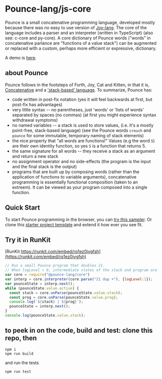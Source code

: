 # Pounce-lang/js-core
Pounce is a small concatenative programming language, developed mostly because there was no easy to use version of [Joy-lang](https://hypercubed.github.io/joy/html/forth-joy.html).
The core of the language includes a parser and an interpreter (written in TypeScript) (also see: c-core and py-core).
A core dictionary of Pounce words ("words" in concatenative parlance are "functions of a value stack") can be augmented or replaced with a custom, perhaps more efficient or expressive, dictionary.

A demo is [here](https://pounce-lang-show-case.netlify.app/).

## about Pounce
Pounce follows in the footsteps of Forth, Joy, Cat and Kitten, in that it is, [Concatenative](https://concatenative.org/) and a ['stack-based' language](https://wiki.c2.com/?StackBasedLanguage). To summarize, Pounce has:
* code written in post-fix notation (yes it will feel backwards at first, but post-fix has advantages)
* very little syntax -- no parentheses, just 'words' or 'lists of words' separated by spaces (no commas) (at first you might experience syntax withdrawal symptoms)
* no named variables -- a stack is used to store values, (i.e. it's a mostly point-free, stack-based language) (see the Pounce words `crouch` and `pounce` for some immutable, temporary naming of stack elements)
* the nice property that "all words are functions!" Values (e.g the word `5`) are their own identity function, so yes `5` is a function that returns 5. 
* the same signature for all words -- they receive a stack as an argument and return a new stack
* no assignment operator and no side-effects (the program is the input and the final stack is the output)
* programs that are built up by composing words (rather than the application of functions to variable arguments), concatenative programming is essentially functional composition (taken to an extreem). It can be viewed as your program composed into a single function.

## Quick Start
To start Pounce programming in the browser, you can [try this sampler](https://pounce-lang-show-case.netlify.app/). Or clone this [starter project template](https://github.com/pounce-lang/simple-example-app) and extend it how ever you see fit.

## Try it in RunKit
[RunKit https://runkit.com/embed/rq1ez0jvgfsh](https://runkit.com/embed/rq1ez0jvgfsh)
``` Javascript
// Run a small Pounce program that doubles 21.
// When logLevel > 0, intermediate states of the stack and program are displayed. 
var core = require("@pounce-lang/core")
var interp = core.interpreter(core.parse("21 dup +"), {logLevel:1});
var pounceState = interp.next();
while (pounceState.value.active) {
  const stack = core.unParse(pounceState.value.stack);
  const prog = core.unParse(pounceState.value.prog);
  console.log(`${stack} | ${prog}`);
  pounceState = interp.next();
}
console.log(pounceState.value.stack);
```
## to peek in on the code, build and test: clone this repo, then
```
npm i
npm run build
```

and run the tests 
```
npm run test
```
